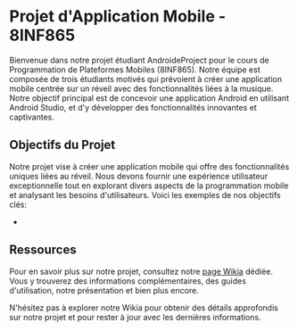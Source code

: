 # Projet d'Application Mobile - 8INF865

Bienvenue dans notre projet étudiant AndroideProject pour le cours de Programmation de Plateformes Mobiles (8INF865). Notre équipe est composée de trois étudiants motivés qui prévoient à créer une application mobile centrée sur un réveil avec des fonctionnalités liées à la musique. Notre objectif principal est de concevoir une application Android en utilisant Android Studio, et d'y développer des fonctionnalités innovantes et captivantes.

## Objectifs du Projet
Notre projet vise à créer une application mobile qui offre des fonctionnalités uniques liées au réveil. Nous devons fournir une expérience utilisateur exceptionnelle tout en explorant divers aspects de la programmation mobile et analysant les besoins d'utilisateurs. Voici les exemples de nos objectifs clés:

- 
## Ressources

Pour en savoir plus sur notre projet, consultez notre [page Wikia]([lien_vers_la_page_wikia](https://github.com/raphI0/AndroideProject/wiki)) dédiée. Vous y trouverez des informations complémentaires, des guides d'utilisation, notre présentation et bien plus encore.

N'hésitez pas à explorer notre Wikia pour obtenir des détails approfondis sur notre projet et pour rester à jour avec les dernières informations.

